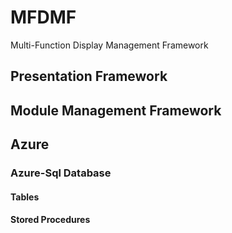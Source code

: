# MFDMF
Multi-Function Display Management Framework

## Presentation Framework

## Module Management Framework

## Azure

### Azure-Sql Database

#### Tables

#### Stored Procedures
